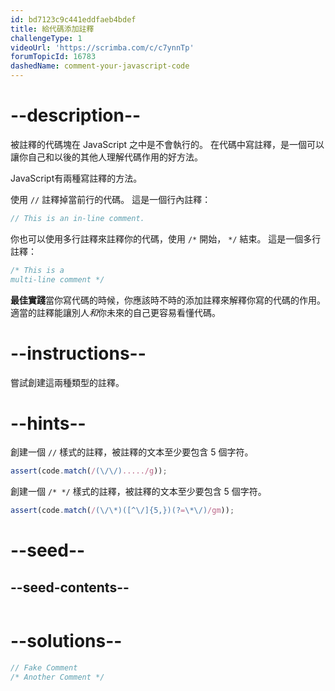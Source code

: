 ```yaml
---
id: bd7123c9c441eddfaeb4bdef
title: 給代碼添加註釋
challengeType: 1
videoUrl: 'https://scrimba.com/c/c7ynnTp'
forumTopicId: 16783
dashedName: comment-your-javascript-code
---
```


# --description--

被註釋的代碼塊在 JavaScript 之中是不會執行的。 在代碼中寫註釋，是一個可以讓你自己和以後的其他人理解代碼作用的好方法。

JavaScript有兩種寫註釋的方法。

使用 `//` 註釋掉當前行的代碼。 這是一個行內註釋：

```js
// This is an in-line comment.
```

你也可以使用多行註釋來註釋你的代碼，使用 `/*` 開始， `*/` 結束。 這是一個多行註釋：

```js
/* This is a
multi-line comment */
```

**最佳實踐**當你寫代碼的時候，你應該時不時的添加註釋來解釋你寫的代碼的作用。 適當的註釋能讓別人*和*你未來的自己更容易看懂代碼。

# --instructions--

嘗試創建這兩種類型的註釋。

# --hints--

創建一個 `//` 樣式的註釋，被註釋的文本至少要包含 5 個字符。

```js
assert(code.match(/(\/\/)...../g));
```

創建一個 `/* */` 樣式的註釋，被註釋的文本至少要包含 5 個字符。

```js
assert(code.match(/(\/\*)([^\/]{5,})(?=\*\/)/gm));
```

# --seed--

## --seed-contents--

```js

```

# --solutions--

```js
// Fake Comment
/* Another Comment */
```
